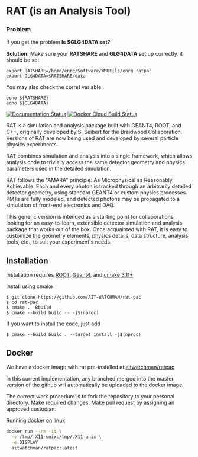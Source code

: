 # RAT (is an Analysis Tool)

### Problem 
İf you get the problem **Is $GLG4DATA set?**

**Solution:** Make sure your **RATSHARE** and **GLG4DATA** set up correctly. 
it should be set 
```
export RATSHARE=/home/enrg/Software/WMUtils/enrg_ratpac
export GLG4DATA=$RATSHARE/data
```
You may also check the corret variable 
```
echo ${RATSHARE}
echo ${GLG4DATA}
```

[![Documentation Status](https://readthedocs.org/projects/ratpac-watchman/badge/?version=latest)](https://ratpac-watchman.readthedocs.io/en/latest/?badge=latest)
[![Docker Cloud Build Status](https://img.shields.io/docker/cloud/build/aitwatchman/ratpac)](https://hub.docker.com/r/aitwatchman/ratpac)

RAT is a simulation and analysis package built with GEANT4, ROOT, and C++,
originally developed by S. Seibert for the Braidwood Collaboration. Versions
of RAT are now being used and developed by several particle physics
experiments.

RAT combines simulation and analysis into a single framework, which allows
analysis code to trivially access the same detector geometry and physics
parameters used in the detailed simulation.

RAT follows the "AMARA" principle: As Microphysical as Reasonably Achievable.
Each and every photon is tracked through an arbitrarily detailed detector
geometry, using standard GEANT4 or custom physics processes. PMTs are fully
modeled, and detected photons may be propagated to a simulation of front-end
electronics and DAQ.

This generic version is intended as a starting point for collaborations
looking for an easy-to-learn, extensible detector simulation and analysis
package that works out of the box. Once acquainted with RAT, it is easy to
customize the geometry elements, physics details, data structure, analysis
tools, etc., to suit your experiment's needs.


## Installation

Installation requires [ROOT](https://root.cern.ch), [Geant4](https://geant4.web.cern.ch/), and [cmake 3.11+](https://cmake.org/)

Install using cmake

    $ git clone https://github.com/AIT-WATCHMAN/rat-pac
    $ cd rat-pac 
    $ cmake . -Bbuild
    $ cmake --build build -- -j$(nproc)

If you want to install the code, just add

    $ cmake --build build . --target install -j$(nproc)

## Docker

We have a docker image with rat pre-installed at
[aitwatchman/ratpac](https://hub.docker.com/r/aitwatchman/ratpac)

In this current implementation, any branched merged into the master version of
the github will automatically be uploaded to the docker image.

The correct work procedure is to fork the repository to your personal
directory. Make required changes. Make pull request by assigning an approved
custodian.

Running docker on linux
```bash
docker run --rm -it \
  -v /tmp/.X11-unix:/tmp/.X11-unix \
  -e DISPLAY
  aitwatchman/ratpac:latest
```
